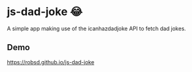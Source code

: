 # js-dad-joke 😂

A simple app making use of the icanhazdadjoke API to fetch dad jokes.

## Demo

https://robsd.github.io/js-dad-joke